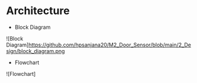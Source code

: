 # Architecture

* Block Diagram

![Block Diagram]https://github.com/hpsanjana20/M2_Door_Sensor/blob/main/2_Design/block_diagram.png

* Flowchart

![Flowchart]
